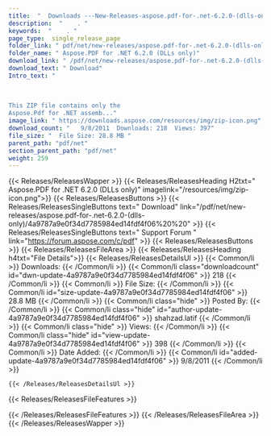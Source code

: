 ```yaml
---
title:  "  Downloads ---New-Releases-aspose.pdf-for-.net-6.2.0-(dlls-only) . " 
description:  "    . " 
keywords:  "    . " 
page_type:  single_release_page
folder_link: " pdf/net/new-releases/aspose.pdf-for-.net-6.2.0-(dlls-only)/"
folder_name: " Aspose.PDF for .NET 6.2.0 (DLLs only)"
download_link: " /pdf/net/new-releases/aspose.pdf-for-.net-6.2.0-(dlls-only)/4a9787a9e0f34d7785984ed14fdf4f06"
download_text: " Download"
Intro_text: " 
				
				
				
This ZIP file contains only the 
Aspose.Pdf for .NET assemb..."
image_link: " https://downloads.aspose.com/resources/img/zip-icon.png"
download_count: "   9/8/2011  Downloads: 218  Views: 397"
file_size: "  File Size: 28.8 MB "
parent_path: "pdf/net"
section_parent_path: "pdf/net"
weight: 259 
---
```


{{< Releases/ReleasesWapper >}}
  {{< Releases/ReleasesHeading H2txt=" Aspose.PDF for .NET 6.2.0 (DLLs only)" imagelink="/resources/img/zip-icon.png">}}
  {{< Releases/ReleasesButtons >}}
    {{< Releases/ReleasesSingleButtons text=" Download" link="/pdf/net/new-releases/aspose.pdf-for-.net-6.2.0-(dlls-only)/4a9787a9e0f34d7785984ed14fdf4f06%20%20" >}}
    {{< Releases/ReleasesSingleButtons text=" Support Forum " link="https://forum.aspose.com/c/pdf" >}}
  {{< Releases/ReleasesButtons >}}
  {{< Releases/ReleasesFileArea >}}
    {{< Releases/ReleasesHeading h4txt="File Details">}}
    {{< Releases/ReleasesDetailsUl >}}
            {{< Common/li  >}} Downloads: {{< /Common/li >}} 
      {{< Common/li class="downloadcount" id="dwn-update-4a9787a9e0f34d7785984ed14fdf4f06" >}} 218 {{< /Common/li >}} 
      {{< Common/li  >}} File Size: {{< /Common/li >}} 
      {{< Common/li id="size-update-4a9787a9e0f34d7785984ed14fdf4f06" >}} 28.8 MB {{< /Common/li >}} 
      {{< Common/li  class="hide" >}} Posted By: {{< /Common/li >}} 
      {{< Common/li class="hide" id="author-update-4a9787a9e0f34d7785984ed14fdf4f06" >}} shahzad.latif {{< /Common/li >}} 
      {{< Common/li class="hide"  >}} Views: {{< /Common/li >}} 
      {{< Common/li class="hide" id="view-update-4a9787a9e0f34d7785984ed14fdf4f06" >}} 398 {{< /Common/li >}} 
      {{< Common/li  >}} Date Added: {{< /Common/li >}} 
      {{< Common/li id="added-update-4a9787a9e0f34d7785984ed14fdf4f06" >}} 9/8/2011 {{< /Common/li >}} 

    {{< /Releases/ReleasesDetailsUl >}}

  {{< Releases/ReleasesFileFeatures >}}
      
  {{< /Releases/ReleasesFileFeatures >}}
 {{< /Releases/ReleasesFileArea >}}
{{< /Releases/ReleasesWapper >}}


